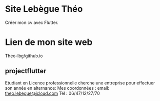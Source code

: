 # Site Lebègue Théo

Créer mon cv avec Flutter.

# Lien de mon site web 

Theo-lbg/github.io

## projectflutter
Etudiant en Licence professionnelle cherche une entreprise pour effectuer son année en alternance:
Mes coordonnées : 
email: theo.lebegue@icloud.com
Tél : 06/47/12/27/70

